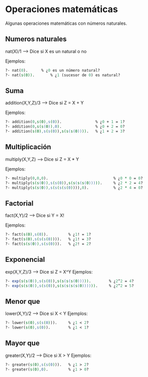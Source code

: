 # Operaciones matemáticas
Algunas operaciones matemáticas con números naturales.
## Numeros naturales
nat(X)/1 --> Dice si X es un natural o no

Ejemplos:
```pl
?- nat(0).		% ¿0 es un número natural?
?- nat(s(0)).		% ¿1 (sucesor de 0) es natural?
```

## Suma
addition(X,Y,Z)/3 --> Dice si Z = X + Y

Ejemplos:
```pl
?- addition(0,s(0),s(0)).               % ¿0 + 1 = 1?
?- addition(0,s(s(0)),0).               % ¿0 + 2 = 0?
?- addition(s(0),s(s(0)),s(s(s(0)))).	% ¿1 + 2 = 3?
```

## Multiplicación
multiply(X,Y,Z) --> Dice si Z = X * Y

Ejemplos:
```pl
?- multiply(0,0,0).                             % ¿0 * 0 = 0?
?- multiply(s(s(0)),s(s(0)),s(s(s(s(0))))).     % ¿2 * 2 = 4?
?- multiply(s(s(0)),s(s(s(s(0)))),0).           % ¿2 * 4 = 0?
```

## Factorial
fact(X,Y)/2 --> Dice si Y = X!

Ejemplos:
```pl
?- fact(s(0),s(0)).         % ¿1! = 1?
?- fact(s(0),s(s(s(0)))).   % ¿1! = 3?
?- fact(s(s(0)),s(s(0))).   % ¿2! = 2?
```
## Exponencial
exp(X,Y,Z)/3 --> Dice si Z = X^Y
Ejemplos:
```pl
?- exp(s(s(0)),s(s(0)),s(s(s(s(0))))).        % ¿2^2 = 4?
?- exp(s(s(0)),s(s(0)),s(s(s(s(s(0)))))).     % ¿2^2 = 5?
```

## Menor que
lower(X,Y)/2 --> Dice si X < Y
Ejemplos:
```pl
?- lower(s(0),s(s(0))).     % ¿1 < 2?
?- lower(s(0),s(0)).        % ¿1 < 1?
```
## Mayor que
greater(X,Y)/2 --> Dice si X > Y
Ejemplos:
```pl
?- greater(s(0),s(s(0))).   % ¿1 > 2?
?- greater(s(0),0).         % ¿1 > 0?
```
